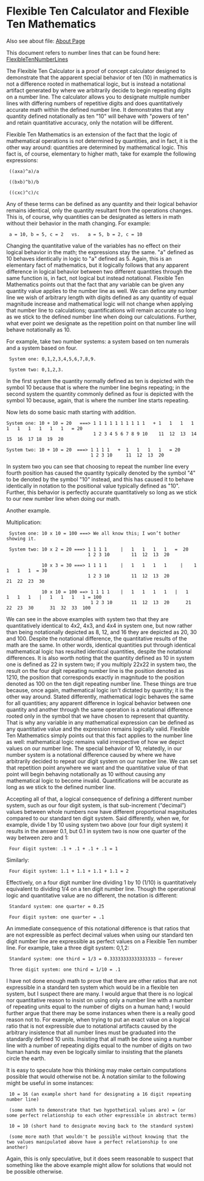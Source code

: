 

# Flexible Ten Calculator and Flexible Ten Mathematics

Also see about file:
[About Page](./about.md)

This document refers to number lines that can be found here:
[FlexibleTenNumberLines](./FlexTenNumberLines.jpg)

The Flexible Ten Calculator is a proof of concept calculator designed to demonstrate that the apparent special behavior of ten (10) in mathematics is not a difference rooted in mathematical logic, but is instead a notational artifact generated by where we arbitrarily decide to begin repeating digits on a number line. The calculator allows you to designate multiple number lines with differing numbers of repetitive digits and does quantitatively accurate math within the defined number line. It demonstrates that any quantity defined notationally as ten "10" will behave with "powers of ten" and retain quantitative accuracy, only the notation will be different.

Flexible Ten Mathematics is an extension of the fact that the logic of mathematical operations is not determined by quantities, and in fact, it is the other way around: quantities are determined by mathematical logic. This fact is, of course, elementary to higher math, take for example the following expressions:

     ((axa)^a)/a

     ((bxb)^b)/b

     ((cxc)^c)/c  

Any of these terms can be defined as any quantity and their logical behavior remains identical, only the quantity resultant from the operations changes. This is, of course, why quantities can be designated as letters in math without their behavior in the math changing. For example:

     a = 10, b = 5, c = 2   vs.   a = 5, b = 2, c = 10
	 
Changing the quantitative value of the variables has no effect on their logical behavior in the math; the expressions stay the same. "a" defined as 10 behaves identically in logic to "a" defined as 5. Again, this is an elementary fact of mathematics, but it logically follows that any apparent difference in logical behavior between two different quantities through the same function is, in fact, not logical but instead notational. Flexible Ten Mathematics points out that the fact that any variable can be given any quantity value applies to the number line as well. We can define any number line we wish of arbitrary length with digits defined as any quantity of equal magnitude increase and mathematical logic will not change when applying that number line to calculations; quantifications will remain accurate so long as we stick to the defined number line when doing our calculations. Further, what ever point we designate as the repetition point on that number line will behave notationally as 10.
 
	 
For example, take two number systems: a system based on ten numerals and a system based on four.

     System one: 0,1,2,3,4,5,6,7,8,9.

     System two: 0,1,2,3.

In the first system the quantity normally defined as ten is depicted with the symbol 10 because that is where the number line begins repeating; in the second system the quantity commonly defined as four is depicted with the symbol 10 because, again, that is where the number line starts repeating. 

Now lets do some basic math starting with addition.

    System one: 10 + 10 = 20   ===> 1 1 1 1 1 1 1 1 1 1   + 1   1   1   1   1   1   1   1   1   1   = 20
                                    1 2 3 4 5 6 7 8 9 10    11  12  13  14  15  16  17 18  19  20

    System two: 10 + 10 = 20  ===> 1 1 1 1   +  1   1   1   1   = 20
                                   1 2 3 10     11  12  13  20

In system two you can see that choosing to repeat the number line every fourth position has caused the quantity typically denoted by the symbol "4" to be denoted by the symbol "10" instead, and this has caused it to behave identically in notation to the positional value typically defined as "10". Further, this behavior is perfectly accurate quantitatively so long as we stick to our new number line when doing our math.

Another example.

Multiplication:

     System one: 10 x 10 = 100 ===> We all know this; I won’t bother showing it.

     System two: 10 x 2 = 20 ===> 1 1 1 1     |   1   1   1   1   =  20
                                  1 2 3 10        11  12  13  20

                 10 x 3 = 30 ===> 1 1 1 1     |   1   1   1   1     |    1   1   1   1  = 30
                                  1 2 3 10        11  12  13  20         21  22  23  30

                 10 x 10 = 100 ==> 1 1 1 1    |   1   1   1   1   |   1   1   1   1   |   1   1   1   1 = 100
                                   1 2 3 10       11  12  13  20      21  22  23  30      31  32  33  100



We can see in the above examples with system two that they are quantitatively identical to 4x2, 4x3, and 4x4 in system one, but now rather than being notationally depicted as 8, 12, and 16 they are depicted as 20, 30 and 100. Despite the notational difference, the quantitative results of the math are the same. In other words, identical quantities put through identical mathematical logic has resulted identical quantities, despite the notational differences. It is also worth noting that the quantity defined as 10 in system one is defined as 22 in system two; if you multiply 22x22 in system two, the result on the four digit repeating number line is the position denoted as 1210, the position that corresponds exactly in magnitude to the position denoted as 100 on the ten digit repeating number line. These things are true because, once again, mathematical logic isn't dictated by quantity; it is the other way around. Stated differently, mathematical logic behaves the same for all quantities; any apparent difference in logical behavior between one quantity and another through the same operation is a notational difference rooted only in the symbol that we have chosen to represent that quantity. That is why any variable in any mathematical expression can be defined as any quantitative value and the expression remains logically valid. Flexible Ten Mathematics simply points out that this fact applies to the number line as well: mathematical logic remains valid irrespective of how we depict values on our number line. The special behavior of 10, relatedly, in our number system is a notational difference caused by where we have arbitrarily decided to repeat our digit system on our number line. We can set that repetition point anywhere we want and the quantitative value of that point will begin behaving notationally as 10 without causing any mathematical logic to become invalid. Quantifications will be accurate as long as we stick to the defined number line. 

Accepting all of that, a logical consequence of defining a different number system, such as our four digit system, is that sub-increment (“decimal”) values between whole numbers now have different proportional magnitudes compared to our standard ten digit system. Said differently, when we, for example, divide 1 by 10 using system two above (our four digit system) it results in the answer 0.1, but 0.1 in system two is now one quarter of the way between zero and 1:

     Four digit system: .1 + .1 + .1 + .1 = 1

Similarly:

     Four digit system: 1.1 + 1.1 + 1.1 + 1.1 = 2
	 
Effectively, on a four digit number line dividing 1 by 10 (1/10) is quantitatively equivalent to dividing 1/4 on a ten digit number line. Though the operational logic and quantitative value are no different, the notation is different:

     Standard system: one quarter = 0.25

     Four digit system: one quarter = .1

An immediate consequence of this notational difference is that ratios that are not expressible as perfect decimal values when using our standard ten digit number line are expressible as perfect values on a Flexible Ten number line. For example, take a three digit system: 0,1,2:

     Standard system: one third = 1/3 = 0.33333333333333333 – forever

     Three digit system: one third = 1/10 = .1 
	 
I have not done enough math to prove that there are other ratios that are not expressible in a standard ten system which would be in a flexible ten system, but I suspect there are many. I would argue that there is no logical nor quantitative reason to insist on using only a number line with a number of repeating units equal to the number of digits on a human hand; I would further argue that there may be some instances when there is a really good reason not to. For example, when trying to put an exact value on a logical ratio that is not expressible due to notational artifacts caused by the arbitrary insistence that all number lines must be graduated into the standardly defined 10 units. Insisting that all math be done using a number line with a number of repeating digits equal to the number of digits on two human hands may even be logically similar to insisting that the planets circle the earth. 

It is easy to speculate how this thinking may make certain computations possible that would otherwise not be. A notation similar to the following might be useful in some instances:

     10 = 16 (an example short hand for designating a 16 digit repeating number line)
	 
	 (some math to demonstrate that two hypothetical values are) = (or some perfect relationship to each other expressible in abstract terms) 
	 
	 10 = 10 (short hand to designate moving back to the standard system)
	 
	 (some more math that wouldn't be possible without knowing that the two values manipulated above have a perfect relationship to one another)
	 
Again, this is only speculative, but it does seem reasonable to suspect that something like the above example might allow for solutions that would not be possible otherwise.